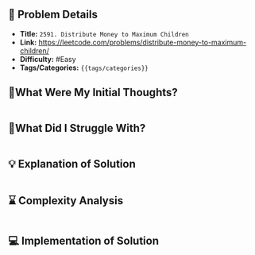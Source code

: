 ## 📝 Problem Details

- **Title:** `2591. Distribute Money to Maximum Children`
- **Link:** https://leetcode.com/problems/distribute-money-to-maximum-children/
- **Difficulty:** #Easy 
- **Tags/Categories:** `{{tags/categories}}`

## 💭What Were My Initial Thoughts?

```

```

## 🤔What Did I Struggle With?

```

```

## 💡 Explanation of Solution

```

```

## ⌛ Complexity Analysis

```

```

## 💻 Implementation of Solution

```cpp

```
